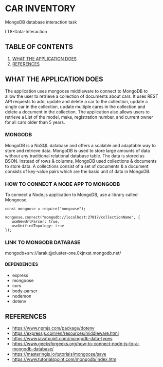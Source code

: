# CAR INVENTORY
MongoDB database interaction task

LT8-Data-Interaction

## TABLE OF CONTENTS
1. [WHAT THE APPLICATION DOES](#what-the-application-does)
2. [REFERENCES](#references)

## WHAT THE APPLICATION DOES
The application uses mongoose middleware to connect to MongoDB to allow the user to retrieve a collection of documents about cars. It uses REST API requests to add, update and delete  a car to the collection, update a single car in the collection, update multiple cares in the collection and delete a document in the collection. The application also allows users to retrieve a List of the model, make, registration number, and current owner for all cars older than 5 years.

### MONGODB

MongoDB is a NoSQL database and offers a scalable and adaptable way to store and retrieve data. MongoDB is used to store large amounts of data without 
any traditional relational database table. The data is stored as BSON.
Instead of rows & columns, MongoDB used collections & documents to store data. A collections consist of a set of documents & a document consists 
of key-value pairs which are the basic unit of data in MongoDB.


### HOW TO CONNECT A NODE APP TO MONGODB
To connect a Node.js application to MongoDB, use a library called Mongoose.  

```
const mongoose = require("mongoose");
```

```
mongoose.connect("mongodb://localhost:27017/collectionName", {
   useNewUrlParser: true,
   useUnifiedTopology: true
});
```
### LINK TO MONGODB DATABASE

mongodb+srv://larak:<password>@cluster-one.0kjnxst.mongodb.net/

#### DEPENDENCIES

- express
- mongoose
- cors
- body-parser
- nodemon
- dotenv

## REFERENCES
- https://www.npmjs.com/package/dotenv
- https://expressjs.com/en/resources/middleware.html
- https://www.javatpoint.com/mongodb-data-types
- https://www.geeksforgeeks.org/how-to-connect-node-js-to-a-mongodb-database/
- https://masteringjs.io/tutorials/mongoose/save
- https://www.tutorialspoint.com/mongodb/index.htm
